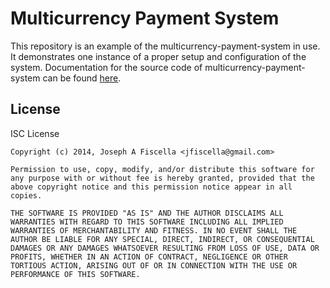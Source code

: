 Multicurrency Payment System
============================

This repository is an example of the multicurrency-payment-system in use. It demonstrates one instance of a proper setup and configuration of the system. Documentation for the source code of multicurrency-payment-system can be found [here][1].

License
-------

ISC License 

    Copyright (c) 2014, Joseph A Fiscella <jfiscella@gmail.com>

    Permission to use, copy, modify, and/or distribute this software for any purpose with or without fee is hereby granted, provided that the above copyright notice and this permission notice appear in all copies.

    THE SOFTWARE IS PROVIDED "AS IS" AND THE AUTHOR DISCLAIMS ALL WARRANTIES WITH REGARD TO THIS SOFTWARE INCLUDING ALL IMPLIED WARRANTIES OF MERCHANTABILITY AND FITNESS. IN NO EVENT SHALL THE AUTHOR BE LIABLE FOR ANY SPECIAL, DIRECT, INDIRECT, OR CONSEQUENTIAL DAMAGES OR ANY DAMAGES WHATSOEVER RESULTING FROM LOSS OF USE, DATA OR PROFITS, WHETHER IN AN ACTION OF CONTRACT, NEGLIGENCE OR OTHER TORTIOUS ACTION, ARISING OUT OF OR IN CONNECTION WITH THE USE OR PERFORMANCE OF THIS SOFTWARE.

[1]:http://github.com/blocktech/multicurrency-payment-system

